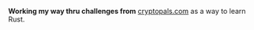 **Working my way thru challenges from** [cryptopals.com](https://cryptopals.com/) as a way to learn Rust.
